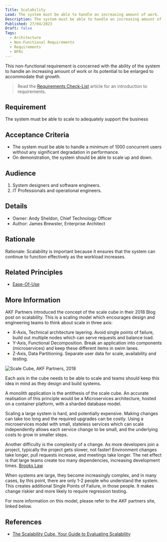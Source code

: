```yaml
---
Title: Scalability
Lead: The system must be able to handle an increasing amount of work.
Description: The system must be able to handle an increasing amount of work without any significant degradation in performance.
Published: 27/04/2023
Draft: false
Tags:
  - Architecture
  - Non-Functional Requirements
  - Requirements
  - NFRs
---
```


This non-functional requirement is concerned with the ability of the system to handle an increasing amount of work or its potential to be enlarged to accommodate that growth.

> Read the [Requirements Check-List](xref:requirements-checklist) article for an introduction to requirements.

## Requirement

The system must be able to scale to adequately support the business

## Acceptance Criteria

* The system must be able to handle a minimum of 1000 concurrent users without any significant degradation in performance.
* On demonstration, the system should be able to scale up and down.

## Audience

  1. System designers and software engineers.
  2. IT Professionals and operational engineers.

## Details

* Owner: Andy Sheldon, Chief Technology Officer
* Author: James Brewster, Enterprise Architect

## Rationale

Rationale: Scalability is important because it ensures that the system can continue to function effectively as the workload increases.

## Related Principles

* [Ease-Of-Use](xref:ease-of-use)

## More Information

AKF Partners introduced the concept of the scale cube in their 2018 Blog post on scalability. This is a scaling model which encourages design and engineering teams to think about scale in three axis:

* X-Axis, Technical architecture layering. Avoid single points of failure, build out multiple nodes which can serve requests and balance load.
* Y-Axis, Functional Decomposition. Break an application into components (microservices) and keep these different items in swim lanes.
* Z-Axis, Data Partitioning. Separate user data for scale, availability and testing.

![Scale Cube, AKF Partners, 2018](/images/Scale_Cube.png)

Each axis in the cube needs to be able to scale and teams should keep this idea in mind as they design and build systems.

A monolith application is the antithesis of the scale cube. An accurate realisation of this principle would be a Microservices architecture, hosted on a container platform, with a sharded database model.

Scaling a large system is hard, and potentially expensive. Making changes can take too long and the required upgrades can be costly. Using a microservices model with small, stateless services which can scale independently allows each service change to be small, and the underlying costs to grow in smaller steps.

Another difficulty is the complexity of a change. As more developers join a project, typically the project gets slower, not faster! Environment changes take longer, pull requests increase, and meetings take longer. The net effect is that large teams create too many dependencies, increasing development times. [Brooks Law](https://en.wikipedia.org/wiki/Brooks%27s_law)

When systems are large, they become increasingly complex, and in many cases, by this point, there are only 1-2 people who understand the system. This creates additional Single Points of Failure, in those people. It makes change riskier and more likely to require regression testing.

For more information on this model, please refer to the AKF partners site, linked below.

## References

* [The Scalability Cube, Your Guide to Evaluating Scalability][def2]

[def2]: https://akfpartners.com/growth-blog/the-scalability-cube-your-guide-to-evaluating-scalability
